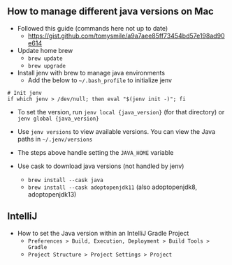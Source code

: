 ## How to manage different java versions on Mac

- Followed this guide (commands here not up to date)
  - https://gist.github.com/tomysmile/a9a7aee85ff73454bd57e198ad90e614
- Update home brew
  - `brew update`
  - `brew upgrade`
- Install jenv with brew to manage java environments
  - Add the below to `~/.bash_profile` to initialize jenv

```
# Init jenv
if which jenv > /dev/null; then eval "$(jenv init -)"; fi
```

  - To set the version, run `jenv local {java_version}` (for that directory) or `jenv global {java_version}`
  - Use `jenv versions` to view available versions. You can view the Java paths in `~/.jenv/versions`
  - The steps above handle setting the `JAVA_HOME` variable

- Use cask to download java versions (not handled by jenv)
  - `brew install --cask java`
  - `brew install --cask adoptopenjdk11` (also adoptopenjdk8, adoptopenjdk13)


## IntelliJ

- How to set the Java version within an IntelliJ Gradle Project
  - `Preferences > Build, Execution, Deployment > Build Tools > Gradle`
  - `Project Structure > Project Settings > Project`